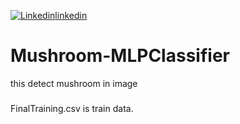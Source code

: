 [![Linkedin](https://user-images.githubusercontent.com/29067160/87753315-f9e07680-c81f-11ea-8cb4-afff97b52811.png)linkedin](https://www.linkedin.com/in/roshan-maurya-214b011b2/)
# Mushroom-MLPClassifier
this detect mushroom in image
###
FinalTraining.csv is train data.
